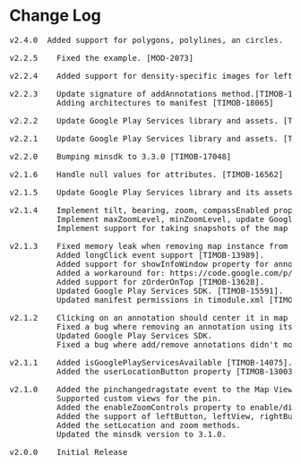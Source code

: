 # Change Log
<pre>
v2.4.0  Added support for polygons, polylines, an circles.

v2.2.5    Fixed the example. [MOD-2073]

v2.2.4    Added support for density-specific images for leftButton and rightButton properties. [MOD-1771]

v2.2.3    Update signature of addAnnotations method.[TIMOB-17988]
          Adding architectures to manifest [TIMOB-18065]

v2.2.2    Update Google Play Services library and assets. [TIMODOPEN-451]

v2.2.1    Update Google Play Services library and assets. [TIMOB-17884]

v2.2.0    Bumping minsdk to 3.3.0 [TIMOB-17048]

v2.1.6    Handle null values for attributes. [TIMOB-16562]

v2.1.5    Update Google Play Services library and its assets. [TIMOB-16510]

v2.1.4    Implement tilt, bearing, zoom, compassEnabled properties [TIMOB-16180].
          Implement maxZoomLevel, minZoomLevel, update Google Play Services SDK [TIMOB-16180].
          Implement support for taking snapshots of the map [TIMOB-16180]

v2.1.3    Fixed memory leak when removing map instance from window [TIMOB-14772].
          Added longClick event support [TIMOB-13989].
          Added support for showInfoWindow property for annotations [TIMOB-12787].
          Added a workaround for: https://code.google.com/p/android/issues/detail?id=11676 [TIMOB-15565].
          Added support for zOrderOnTop [TIMOB-13628].
          Updated Google Play Services SDK. [TIMOB-15591].
          Updated manifest permissions in timodule.xml [TIMOB-14899].

v2.1.2    Clicking on an annotation should center it in map view [TIMOB-13778].
          Fixed a bug where removing an annotation using its title crashed the app [TIMOB-14502].
          Updated Google Play Services SDK.
          Fixed a bug where add/remove annotations didn't modify map's 'annotations' property correctly [TIMOB-14761].

v2.1.1    Added isGooglePlayServicesAvailable [TIMOB-14075].
          Added the userLocationButton property [TIMOB-13003].

v2.1.0    Added the pinchangedragstate event to the Map View.
          Supported custom views for the pin.
          Added the enableZoomControls property to enable/disable zoom controls.
          Added the support of leftButton, leftView, rightButton and leftView for annotations.
          Added the setLocation and zoom methods.
          Updated the minsdk version to 3.1.0.

v2.0.0    Initial Release